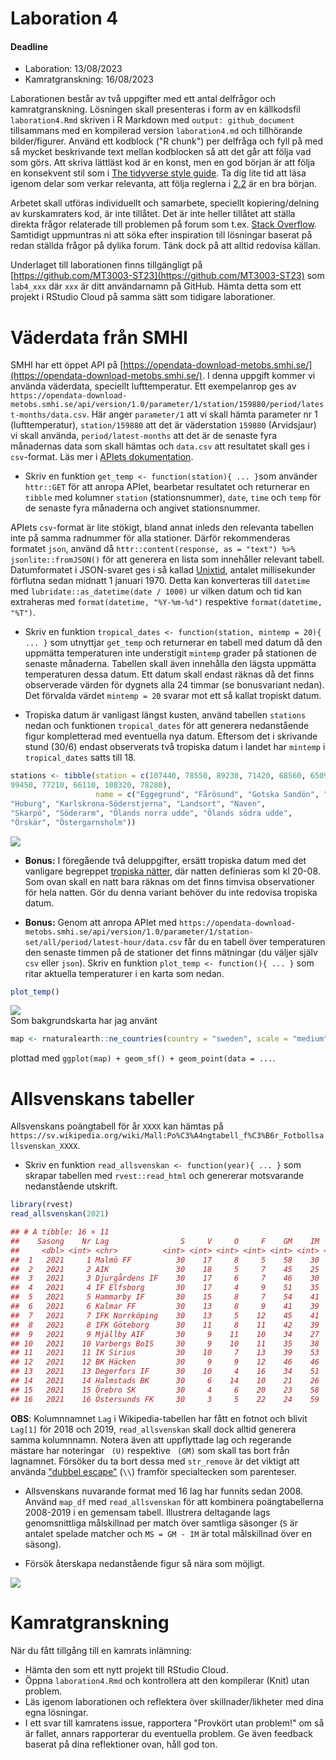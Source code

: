 # Laboration 4

 #### Deadline
 - Laboration: 13/08/2023
 - Kamratgranskning: 16/08/2023


Laborationen består av två uppgifter med ett antal delfrågor och kamratgranskning. Lösningen skall presenteras i form av en källkodsfil `laboration4.Rmd` skriven i R Markdown med `output: github_document` tillsammans med en kompilerad version `laboration4.md` och tillhörande bilder/figurer. Använd ett kodblock ("R chunk") per delfråga och fyll på med så mycket beskrivande text mellan kodblocken så att det går att följa vad som görs. Att skriva lättläst kod är en konst, men en god början är att följa en konsekvent stil som i [The tidyverse style guide](https://style.tidyverse.org/). Ta dig lite tid att läsa igenom delar som verkar relevanta, att följa reglerna i [2.2](https://style.tidyverse.org/syntax.html#spacing) är en bra början.

Arbetet skall utföras individuellt och samarbete, speciellt kopiering/delning av kurskamraters kod, är inte tillåtet. Det är inte heller tillåtet att ställa direkta frågor relaterade till problemen på forum som t.ex. [Stack Overflow](https://stackoverflow.com/). Samtidigt uppmuntras ni att söka efter inspiration till lösningar baserat på redan ställda frågor på dylika forum. Tänk dock på att alltid redovisa källan.

Underlaget till laborationen finns tillgängligt på [https://github.com/MT3003-ST23](https://github.com/MT3003-ST23) som `lab4_xxx` där `xxx` är ditt användarnamn på GitHub. Hämta detta som ett projekt i RStudio Cloud på samma sätt som tidigare laborationer.

# Väderdata från SMHI

SMHI har ett öppet API på [https://opendata-download-metobs.smhi.se/](https://opendata-download-metobs.smhi.se/). I denna uppgift kommer vi använda väderdata, speciellt lufttemperatur. Ett exempelanrop ges av `https://opendata-download-metobs.smhi.se/api/version/1.0/parameter/1/station/159880/period/latest-months/data.csv`. Här anger `parameter/1` att vi skall hämta parameter nr 1 (lufttemperatur), `station/159880` att det är väderstation `159880` (Arvidsjaur) vi skall använda, `period/latest-months` att det är de senaste fyra månadernas data som skall hämtas och `data.csv` att resultatet skall ges i `csv`-format. Läs mer i [APIets dokumentation](https://opendata.smhi.se/apidocs/metobs/data.html).

- Skriv en funktion `get_temp <- function(station){ ... }`som använder `httr::GET` för att anropa APIet, bearbetar resultatet  och returnerar en `tibble` med kolumner `station` (stationsnummer), `date`, `time` och `temp` för de senaste fyra månaderna och angivet stationsnummer. 

APIets `csv`-format är lite stökigt, bland annat inleds den relevanta tabellen inte på samma radnummer för alla stationer. Därför rekommenderas formatet `json`, använd då `httr::content(response, as = "text") %>% jsonlite::fromJSON()` för att generera en lista som innehåller relevant tabell. Datumformatet i JSON-svaret ges i så kallad [Unixtid](https://sv.wikipedia.org/wiki/Unixtid), antalet millisekunder förflutna sedan midnatt 1 januari 1970. Detta kan konverteras till `datetime` med `lubridate::as_datetime(date / 1000)` ur vilken datum och tid kan extraheras med `format(datetime, "%Y-%m-%d")` respektive `format(datetime, "%T")`.


- Skriv en funktion `tropical_dates <- function(station, mintemp = 20){ ... }` som utnyttjar `get_temp` och returnerar en tabell med datum då den uppmätta temperaturen inte understigit `mintemp` grader på stationen de senaste månaderna. Tabellen skall även innehålla den lägsta uppmätta temperaturen dessa datum. Ett datum skall endast räknas då det finns observerade värden för dygnets alla 24 timmar (se bonusvariant nedan). Det förvalda värdet `mintemp = 20` svarar mot ett så kallat tropiskt datum.

- Tropiska datum är vanligast längst kusten, använd tabellen `stations` nedan och funktionen `tropical_dates` för att generera nedanstående figur kompletterad med eventuella nya datum. Eftersom det i skrivande stund (30/6) endast observerats två tropiska datum i landet har `mintemp` i `tropical_dates` satts till 18.


```r
stations <- tibble(station = c(107440, 78550, 89230, 71420, 68560, 65090, 87440, 83420, 98160, 
99450, 77210, 66110, 108320, 78280), 
                   name = c("Eggegrund", "Fårösund", "Gotska Sandön", "Göteborg", 
"Hoburg", "Karlskrona-Söderstjerna", "Landsort", "Naven", 
"Skarpö", "Söderarm", "Ölands norra udde", "Ölands södra udde", 
"Örskär", "Östergarnsholm"))
```



<img src="/img/unnamed-chunk-4-1.png" style="display: block; margin: auto;" />

- **Bonus:** I föregående två deluppgifter, ersätt tropiska datum med det vanligare begreppet [tropiska nätter](https://www.smhi.se/kunskapsbanken/meteorologi/tropiska-natter-1.1085), där natten definieras som kl 20-08. Som ovan skall en natt bara räknas om det finns timvisa observationer för hela natten. Gör du denna variant behöver du inte redovisa tropiska datum. 

- **Bonus:** Genom att anropa APIet med `https://opendata-download-metobs.smhi.se/api/version/1.0/parameter/1/station-set/all/period/latest-hour/data.csv` får du en tabell över temperaturen den senaste timmen på de stationer det finns mätningar (du väljer själv `csv` eller `json`). Skriv en funktion `plot_temp <- function(){ ... }` som ritar aktuella temperaturer i en karta som nedan.





```r
plot_temp()
```

<img src="/img/unnamed-chunk-6-1.png" style="display: block; margin: auto;" />
Som bakgrundskarta har jag använt

```r
map <- rnaturalearth::ne_countries(country = "sweden", scale = "medium", returnclass = "sf")
```
plottad med `ggplot(map) + geom_sf() + geom_point(data = ...`.


# Allsvenskans tabeller

Allsvenskans poängtabell för år `XXXX` kan hämtas på `https://sv.wikipedia.org/wiki/Mall:Po%C3%A4ngtabell_f%C3%B6r_Fotbollsallsvenskan_XXXX`. 

- Skriv en funktion `read_allsvenskan <- function(year){ ... }` som skrapar tabellen med `rvest::read_html` och genererar motsvarande nedanstående utskrift.


```r
library(rvest)
read_allsvenskan(2021)
```

```r
## # A tibble: 16 × 11
##    Sasong    Nr Lag                S     V     O     F    GM    IM    MS     P
##     <dbl> <int> <chr>          <int> <int> <int> <int> <int> <int> <int> <int>
##  1   2021     1 Malmö FF          30    17     8     5    58    30    28    59
##  2   2021     2 AIK               30    18     5     7    45    25    20    59
##  3   2021     3 Djurgårdens IF    30    17     6     7    46    30    16    57
##  4   2021     4 IF Elfsborg       30    17     4     9    51    35    16    55
##  5   2021     5 Hammarby IF       30    15     8     7    54    41    13    53
##  6   2021     6 Kalmar FF         30    13     8     9    41    39     2    47
##  7   2021     7 IFK Norrköping    30    13     5    12    45    41     4    44
##  8   2021     8 IFK Göteborg      30    11     8    11    42    39     3    41
##  9   2021     9 Mjällby AIF       30     9    11    10    34    27     7    38
## 10   2021    10 Varbergs BoIS     30     9    10    11    35    38    -3    37
## 11   2021    11 IK Sirius         30    10     7    13    39    53   -14    37
## 12   2021    12 BK Häcken         30     9     9    12    46    46     0    36
## 13   2021    13 Degerfors IF      30    10     4    16    34    51   -17    34
## 14   2021    14 Halmstads BK      30     6    14    10    21    26    -5    32
## 15   2021    15 Örebro SK         30     4     6    20    23    58   -35    18
## 16   2021    16 Östersunds FK     30     3     5    22    24    59   -35    14
```
**OBS**: Kolumnnamnet `Lag` i Wikipedia-tabellen har fått en fotnot och blivit `Lag[1]` för 2018 och 2019, `read_allsvenskan` skall dock alltid generera samma kolumnnamn. Notera även att uppflyttade lag och regerande mästare har noteringar ` (U)` respektive ` (GM)` som skall tas bort från lagnamnet. Försöker du ta bort dessa med `str_remove` är det viktigt att använda ["dubbel escape"](https://r4ds.had.co.nz/strings.html#basic-matches) (`\\`) framför specialtecken som  parenteser.

- Allsvenskans nuvarande format med 16 lag har funnits sedan 2008. Använd `map_df` med `read_allsvenskan` för att kombinera poängtabellerna 2008-2019 i en gemensam tabell. Illustrera deltagande lags genomsnittliga målskillnad per match över samtliga säsonger (`S` är antalet spelade matcher och `MS = GM - IM` är total målskillnad över en säsong).

- Försök återskapa nedanstående figur så nära som möjligt.

<img src="lab4_files/figure-html/unnamed-chunk-10-1.png" style="display: block; margin: auto;" />


# Kamratgranskning

När du fått tillgång till en kamrats inlämning:

- Hämta den som ett nytt projekt till RStudio Cloud.
- Öppna `laboration4.Rmd` och kontrollera att den kompilerar (Knit) utan problem.
- Läs igenom laborationen och reflektera över skillnader/likheter med dina egna lösningar.
- I ett svar till kamratens issue, rapportera "Provkört utan problem!" om så är fallet, annars rapporterar du eventuella problem. Ge även feedback baserat på dina reflektioner ovan, håll god ton.


